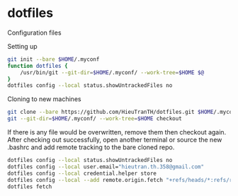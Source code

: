 # dotfiles
Configuration files

Setting up

```bash
git init --bare $HOME/.myconf
function dotfiles {
    /usr/bin/git --git-dir=$HOME/.myconf/ --work-tree=$HOME $@
}
dotfiles config --local status.showUntrackedFiles no
```

Cloning to new machines

```bash
git clone --bare https://github.com/HieuTranTH/dotfiles.git $HOME/.myconf
git --git-dir=$HOME/.myconf/ --work-tree=$HOME checkout
```

If there is any file would be overwritten, remove them then checkout again.
After checking out successfully, open another terminal or source the new
.bashrc and add remote tracking to the bare cloned repo.

```bash
dotfiles config --local status.showUntrackedFiles no
dotfiles config --local user.email="hieutran.th.358@gmail.com"
dotfiles config --local credential.helper store
dotfiles config --local --add remote.origin.fetch "+refs/heads/*:refs/remotes/origin/*"
dotfiles fetch
```
